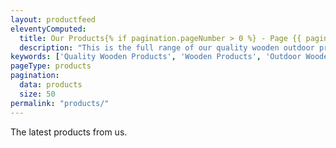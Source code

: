 ```yaml
---
layout: productfeed
eleventyComputed:
  title: Our Products{% if pagination.pageNumber > 0 %} - Page {{ pagination.pageNumber }}{% endif %}
  description: "This is the full range of our quality wooden outdoor products that we manufacture from pressure treated wood and stainless steel hardware.{% if pagination.pageNumber > 0 %} - Page {{ pagination.pageNumber }}{% endif %}"
keywords: ['Quality Wooden Products', 'Wooden Products', 'Outdoor Wooden Products', 'Plant Theatres', 'Wall Planters', 'Bird Boxes', 'Nesting Boxes', 'Steel Sculptures', 'Steel Garden Sculptures']
pageType: products
pagination:
  data: products
  size: 50
permalink: "products/"
---
```


The latest products from us.
